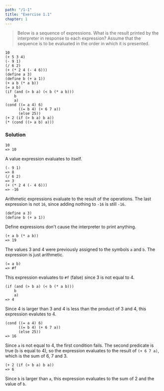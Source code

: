 ```yaml
---
path: "/1-1"
title: "Exercise 1.1"
chapter: 1
---
```


> Below is a sequence of expressions. What is the result printed by the interpreter in response to each expression? Assume that the sequence is to be evaluated in the order in which it is presented.

```
10
(+ 5 3 4)
(- 9 1)
(/ 6 2)
(+ (* 2 4 (- 4 6)))
(define a 3)
(define b (+ a 1))
(+ a b (* a b))
(= a b)
(if (and (> b a) (< b (* a b)))
    b
    a)
(cond ((= a 4) 6)
      ((= b 4) (+ 6 7 a))
      (else 25))
(+ 2 (if (> b a) b a))
(* (cond ((> a b) a)))
```

### Solution

```
10
=> 10
```

A value expression evaluates to itself.

```
(- 9 1)
=> 8
(/ 6 2)
=> 3
(+ (* 2 4 (- 4 6)))
=> -16
```

Arithmetic expressions evaluate to the result of the operations. The last expression is not `16`, since adding nothing to `-16` is still `-16`.

```
(define a 3)
(define b (+ a 1))
```

Define expressions don't cause the interpreter to print anything.

```
(+ a b (* a b))
=> 19
```

The values 3 and 4 were previously assigned to the symbols `a` and `b`. The expression is just arithmetic.

```
(= a b)
=> #f
```

This expression evaluates to `#f` (false) since 3 is not equal to 4.

```
(if (and (> b a) (< b (* a b)))
    b
    a)
=> 4
```

Since 4 is larger than 3 and 4 is less than the product of 3 and 4, this expression evalutes to 4.

```
(cond ((= a 4) 6)
      ((= b 4) (+ 6 7 a))
      (else 25))
=> 16
```

Since `a` is not equal to 4, the first condition fails. The second predicate is true (`b` is equal to 4), so the expression evaluates to the result of `(+ 6 7 a)`, which is the sum of 6, 7 and 3.

```
(+ 2 (if (> b a) b a))
=> 6
```

Since `b` is larger than `a`, this expression evaluates to the sum of 2 and the value of `b`.
